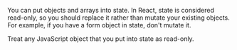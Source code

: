 You can put objects and arrays into state. In React, state is considered read-only, so you should replace it rather than mutate your existing objects. For example, if you have a form object in state, don't mutate it.

Treat any JavaScript object that you put into state as read-only.